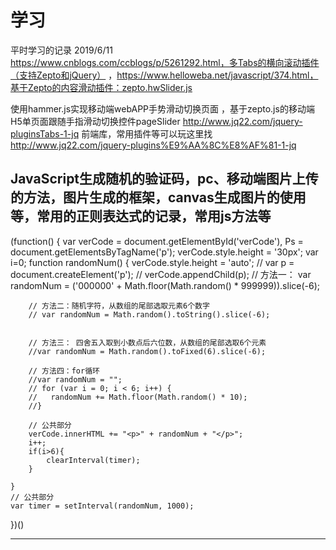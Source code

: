 # 学习
平时学习的记录
2019/6/11
https://www.cnblogs.com/ccblogs/p/5261292.html，多Tabs的横向滚动插件（支持Zepto和jQuery）
，https://www.helloweba.net/javascript/374.html，基于Zepto的内容滑动插件：zepto.hwSlider.js

使用hammer.js实现移动端webAPP手势滑动切换页面
，基于zepto.js的移动端H5单页面跟随手指滑动切换控件pageSlider
http://www.jq22.com/jquery-pluginsTabs-1-jq
前端库，常用插件等可以玩这里找 http://www.jq22.com/jquery-plugins%E9%AA%8C%E8%AF%81-1-jq

JavaScript生成随机的验证码，pc、移动端图片上传的方法，图片生成的框架，canvas生成图片的使用等，常用的正则表达式的记录，常用js方法等
-----
(function() {
    var verCode = document.getElementById('verCode'),
        Ps = document.getElementsByTagName('p');
    verCode.style.height = '30px';
    var i=0; 
    function randomNum() {
        verCode.style.height = 'auto';
        // var p = document.createElement('p');
        // verCode.appendChild(p);
        // 方法一：
        var randomNum = ('000000' + Math.floor(Math.random() * 999999)).slice(-6);

        // 方法二：随机字符，从数组的尾部选取元素6个数字
        // var randomNum = Math.random().toString().slice(-6);


        // 方法三： 四舍五入取到小数点后六位数，从数组的尾部选取6个元素
        //var randomNum = Math.random().toFixed(6).slice(-6); 

        // 方法四：for循环
        //var randomNum = "";
        // for (var i = 0; i < 6; i++) {
        //   randomNum += Math.floor(Math.random() * 10);
        //}

        // 公共部分    
        verCode.innerHTML += "<p>" + randomNum + "</p>";
        i++;
        if(i>6){
            clearInterval(timer); 
        }
        
    }
    // 公共部分
    var timer = setInterval(randomNum, 1000); 
    
})()

-------
